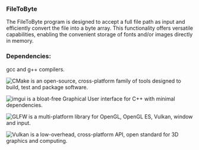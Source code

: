 ### FileToByte
The FileToByte program is designed to accept a full file path as input and efficiently convert the file into a byte array. This functionality offers versatile capabilities, enabling the convenient storage of fonts and/or images directly in memory.

### Dependencies:
gcc and g++ compilers.

![CMake](https://cmake.org/) is an open-source, cross-platform family of tools designed to build, test and package software.

![imgui](https://github.com/ocornut/imgui) is a bloat-free Graphical User interface for C++ with minimal dependencies.

![GLFW](https://github.com/glfw/glfw) is a multi-platform library for OpenGL, OpenGL ES, Vulkan, window and input.

![Vulkan](https://www.vulkan.org/) is a low-overhead, cross-platform API, open standard for 3D graphics and computing.  
